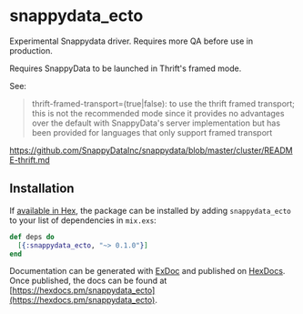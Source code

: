 # snappydata_ecto

Experimental Snappydata driver. Requires more QA before use in production.

Requires SnappyData to be launched in Thrift's framed mode.

See: 

> thrift-framed-transport=(true|false): to use the thrift framed transport; this is not the recommended mode since it provides no advantages over the default with SnappyData's server implementation but has been provided for languages that only support framed transport

https://github.com/SnappyDataInc/snappydata/blob/master/cluster/README-thrift.md

## Installation

If [available in Hex](https://hex.pm/docs/publish), the package can be installed
by adding `snappydata_ecto` to your list of dependencies in `mix.exs`:

```elixir
def deps do
  [{:snappydata_ecto, "~> 0.1.0"}]
end
```

Documentation can be generated with [ExDoc](https://github.com/elixir-lang/ex_doc)
and published on [HexDocs](https://hexdocs.pm). Once published, the docs can
be found at [https://hexdocs.pm/snappydata_ecto](https://hexdocs.pm/snappydata_ecto).

